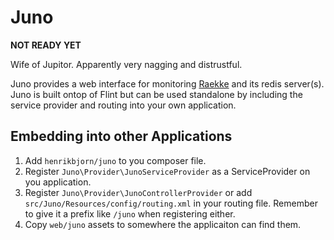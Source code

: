 Juno
====

__NOT READY YET__

Wife of Jupitor. Apparently very nagging and distrustful.

Juno provides a web interface for monitoring [Raekke](http://github.com/henrikbjorn/Raekke) and its redis server(s).
Juno is built ontop of Flint but can be used standalone by including the service provider and routing into your own application.

Embedding into other Applications
---------------------------------

1. Add `henrikbjorn/juno` to you composer file.
2. Register `Juno\Provider\JunoServiceProvider` as a ServiceProvider on you application.
3. Register `Juno\Provider\JunoControllerProvider` or add `src/Juno/Resources/config/routing.xml` in your routing file. Remember
   to give it a prefix like `/juno` when registering either.
4. Copy `web/juno` assets to somewhere the applicaiton can find them.
